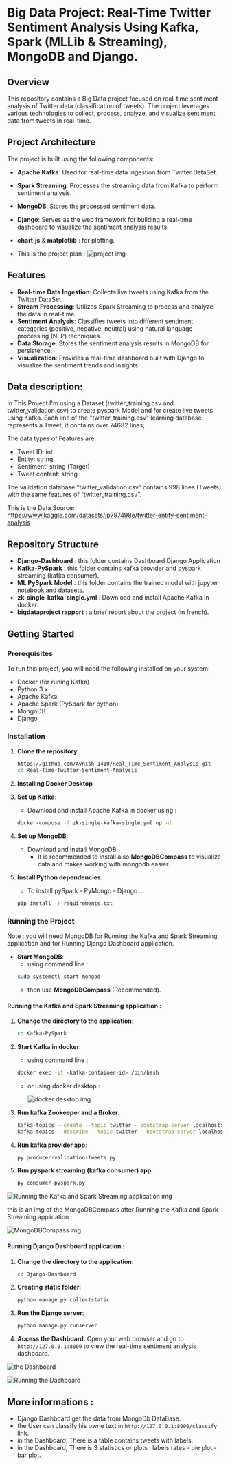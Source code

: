 # Big Data Project: Real-Time Twitter Sentiment Analysis Using Kafka, Spark (MLLib & Streaming), MongoDB and Django.

## Overview

This repository contains a Big Data project focused on real-time sentiment analysis of Twitter data (classification of tweets). The project leverages various technologies to collect, process, analyze, and visualize sentiment data from tweets in real-time.

## Project Architecture

The project is built using the following components:

- **Apache Kafka**: Used for real-time data ingestion from Twitter DataSet.
- **Spark Streaming**: Processes the streaming data from Kafka to perform sentiment analysis.
- **MongoDB**: Stores the processed sentiment data.
- **Django**: Serves as the web framework for building a real-time dashboard to visualize the sentiment analysis results.
- **chart.js** & **matplotlib** : for plotting.

- This is the project plan :
   ![project img](imgs/flow.png)

## Features

- **Real-time Data Ingestion**: Collects live tweets using Kafka from the Twitter DataSet.
- **Stream Processing**: Utilizes Spark Streaming to process and analyze the data in real-time.
- **Sentiment Analysis**: Classifies tweets into different sentiment categories (positive, negative, neutral) using natural language processing (NLP) techniques.
- **Data Storage**: Stores the sentiment analysis results in MongoDB for persistence.
- **Visualization**: Provides a real-time dashboard built with Django to visualize the sentiment trends and insights.

## Data description:

In This Project I'm using a Dataset (twitter_training.csv and twitter_validation.csv) to create pyspark Model and for create live tweets using Kafka. Each line of the "twitter_training.csv" learning database represents a Tweet, it contains over 74682 lines;

The data types of Features are:
- Tweet ID: int
- Entity: string
- Sentiment: string (Target)
- Tweet content: string

The validation database “twitter_validation.csv” contains 998 lines (Tweets) with the same features of “twitter_training.csv”.

This is the Data Source:
https://www.kaggle.com/datasets/jp797498e/twitter-entity-sentiment-analysis

## Repository Structure

- **Django-Dashboard** : this folder contains Dashboard Django Application
- **Kafka-PySpark** : this folder contains kafka provider and pyspark streaming (kafka consumer).
- **ML PySpark Model** : this folder contains the trained model with jupyter notebook and datasets.
- **zk-single-kafka-single.yml** : Download and install Apache Kafka in docker.
- **bigdataproject rapport** : a brief report about the project (in french).


## Getting Started

### Prerequisites

To run this project, you will need the following installed on your system:

- Docker (for runing Kafka)
- Python 3.x
- Apache Kafka
- Apache Spark (PySpark for python)
- MongoDB
- Django

### Installation

1. **Clone the repository**:
   ```bash
   https://github.com/Avnish-1410/Real_Time_Sentiment_Analysis.git
   cd Real-Time-Twitter-Sentiment-Analysis
   ```
   
2. **Installing Docker Desktop**

3. **Set up Kafka**:
   - Download and install Apache Kafka in docker using :
   ```bash
   docker-compose -f zk-single-kafka-single.yml up -d
   ```

5. **Set up MongoDB**:
   - Download and install MongoDB.
     - It is recommended to install also **MongoDBCompass** to visualize data and makes working with mongodb easier.

6. **Install Python dependencies**:
   - To install pySpark - PyMongo - Django ...
   ```bash
   pip install -r requirements.txt
   ```

### Running the Project

   Note : you will need MongoDB for Running the Kafka and Spark Streaming application and for Running Django Dashboard application.
   
   - **Start MongoDB**:
      - using command line :
      ```bash
      sudo systemctl start mongod
      ```
      - then use **MongoDBCompass** (Recommended).

#### Running the Kafka and Spark Streaming application :

1. **Change the directory to the application**:
   ```bash
   cd Kafka-PySpark
   ```

2. **Start Kafka in docker**:
   - using command line :
   ```bash
   docker exec -it <kafka-container-id> /bin/bash
   ```
   - or using docker desktop :
     
     ![ docker desktop img](imgs/img5.png)

4. **Run kafka Zookeeper and a Broker**:
   ```bash
   kafka-topics --create --topic twitter --bootstrap-server localhost:9092
   kafka-topics --describe --topic twitter --bootstrap-server localhost:9092
   ```

5. **Run kafka provider app**:
   ```bash
   py producer-validation-tweets.py
   ```

6. **Run pyspark streaming (kafka consumer) app**:
   ```bash
   py consumer-pyspark.py
   ```

![Running the Kafka and Spark Streaming application img](imgs/img6.png)

this is an img of the MongoDBCompass after Running the Kafka and Spark Streaming application :

![MongoDBCompass img](imgs/img4.png)

#### Running Django Dashboard application :

1. **Change the directory to the application**:
   ```bash
   cd Django-Dashboard
   ```

2. **Creating static folder**:
   ```bash
   python manage.py collectstatic
   ```

3. **Run the Django server**:
   ```bash
   python manage.py runserver
   ```

4. **Access the Dashboard**:
   Open your web browser and go to `http://127.0.0.1:8000` to view the real-time sentiment analysis dashboard.

![the Dashboard](imgs/img2.png)

![Running the Dashboard](imgs/img3.png)

## More informations : 

- Django Dashboard get the data from MongoDb DataBase.
- the User can classify his owne text in `http://127.0.0.1:8000/classify` link.
- in the Dashboard, There is a table contains tweets with labels.
- in the Dashboard, There is 3 statistics or plots : labels rates - pie plot - bar plot.
